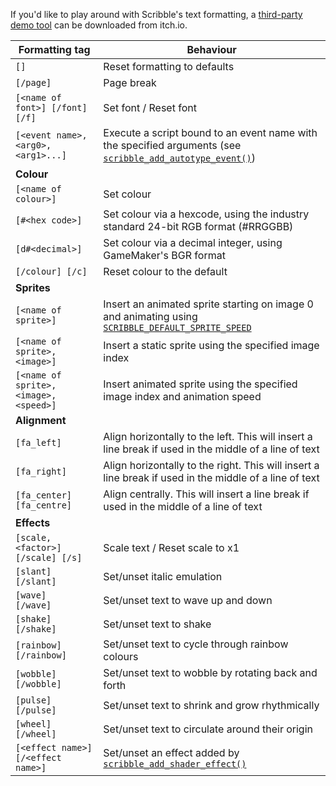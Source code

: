 If you'd like to play around with Scribble's text formatting, a [third-party demo tool](https://dragonite.itch.io/scribble-text-preview-tool) can be downloaded from itch.io.

|Formatting tag                      |Behaviour                                                                                                          |
|------------------------------------|-------------------------------------------------------------------------------------------------------------------|
|`[]`                                |Reset formatting to defaults                                                                                       |
|`[/page]`                           |Page break                                                                                                         |
|`[<name of font>] [/font] [/f]`     |Set font / Reset font                                                                                              |
|`[<event name>,<arg0>,<arg1>...]`   |Execute a script bound to an event name with the specified arguments (see [`scribble_add_autotype_event()`](https://github.com/JujuAdams/scribble/wiki/(6.0.0)-scribble_shader_add_tag))|
|**Colour**                          |                                                                                                                   |
|`[<name of colour>]`                |Set colour                                                                                                         |
|`[#<hex code>]`                     |Set colour via a hexcode, using the industry standard 24-bit RGB format (#RRGGBB)                                  |
|`[d#<decimal>]`                     |Set colour via a decimal integer, using GameMaker's BGR format                                                     |
|`[/colour] [/c]`                    |Reset colour to the default                                                                                        |
|**Sprites**                         |                                                                                                                   |
|`[<name of sprite>]`                |Insert an animated sprite starting on image 0 and animating using [`SCRIBBLE_DEFAULT_SPRITE_SPEED`](https://github.com/JujuAdams/scribble/wiki/(6.0.0)-__scribble_macros)|
|`[<name of sprite>,<image>]`        |Insert a static sprite using the specified image index                                                             |
|`[<name of sprite>,<image>,<speed>]`|Insert animated sprite using the specified image index and animation speed                                         |
|**Alignment**                       |                                                                                                                   |
|`[fa_left]`                         |Align horizontally to the left. This will insert a line break if used in the middle of a line of text              |
|`[fa_right]`                        |Align horizontally to the right. This will insert a line break if used in the middle of a line of text             |
|`[fa_center] [fa_centre]`           |Align centrally. This will insert a line break if used in the middle of a line of text                             |
|**Effects**                         |                                                                                                                   |
|`[scale,<factor>] [/scale] [/s]`    |Scale text / Reset scale to x1                                                                                     |
|`[slant] [/slant]`                  |Set/unset italic emulation                                                                                         |
|`[wave]    [/wave]`                 |Set/unset text to wave up and down                                                                                 |
|`[shake]   [/shake]`                |Set/unset text to shake                                                                                            |
|`[rainbow] [/rainbow]`              |Set/unset text to cycle through rainbow colours                                                                    |
|`[wobble]  [/wobble]`               |Set/unset text to wobble by rotating back and forth                                                                |
|`[pulse]   [/pulse]`                |Set/unset text to shrink and grow rhythmically                                                                     |
|`[wheel]   [/wheel]`                |Set/unset text to circulate around their origin                                                                 |
|`[<effect name>] [/<effect name>]`  |Set/unset an effect added by [`scribble_add_shader_effect()`](https://github.com/JujuAdams/scribble/wiki/(6.0.0)-scribble_add_shader_effect)|
